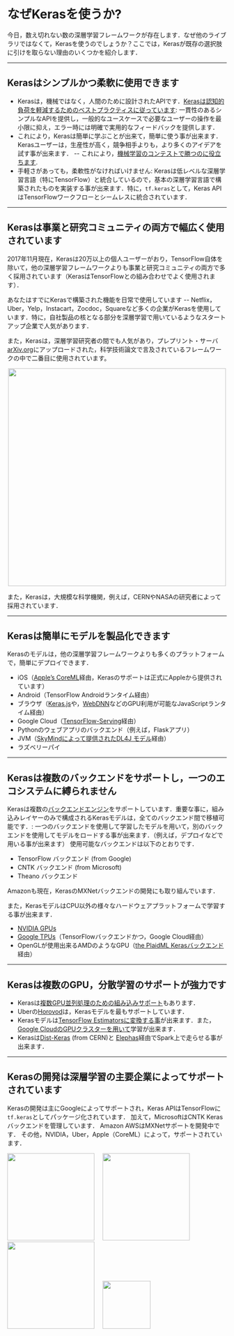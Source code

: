 # なぜKerasを使うか?

今日，数え切れない数の深層学習フレームワークが存在します．なぜ他のライブラリではなくて，Kerasを使うのでしょうか？ここでは，Kerasが既存の選択肢に引けを取らない理由のいくつかを紹介します．

---

## Kerasはシンプルかつ柔軟に使用できます
- Kerasは，機械ではなく，人間のために設計されたAPIです．[Kerasは認知的負荷を軽減するためのベストプラクティスに従っています](https://blog.keras.io/user-experience-design-for-apis.html): 一貫性のあるシンプルなAPIを提供し，一般的なユースケースで必要なユーザーの操作を最小限に抑え，エラー時には明確で実用的なフィードバックを提供します．
- これにより，Kerasは簡単に学ぶことが出来て，簡単に使う事が出来ます．Kerasユーザーは，生産性が高く，競争相手よりも，より多くのアイデアを試す事が出来ます． -- これにより，[機械学習のコンテストで勝つのに役立ちます](https://www.quora.com/Why-has-Keras-been-so-successful-lately-at-Kaggle-competitions).
- 手軽さがあっても，柔軟性がなければいけません: Kerasは低レベルな深層学習言語（特にTensorFlow）と統合しているので，基本の深層学習言語で構築されたものを実装する事が出来ます．特に，`tf.keras`として，Keras APIはTensorFlowワークフローとシームレスに統合されています．

---

## Kerasは事業と研究コミュニティの両方で幅広く使用されています
2017年11月現在，Kerasは20万以上の個人ユーザーがおり，TensorFlow自体を除いて，他の深層学習フレームワークよりも事業と研究コミュニティの両方で多く採用されています（KerasはTensorFlowとの組み合わせでよく使用されます）．

あなたはすでにKerasで構築された機能を日常で使用しています -- Netflix，Uber，Yelp，Instacart，Zocdoc，Squareなど多くの企業がKerasを使用しています．特に，自社製品の核となる部分を深層学習で用いているようなスタートアップ企業で人気があります．

また，Kerasは，深層学習研究者の間でも人気があり，プレプリント・サーバ[arXiv.org](https://arxiv.org/archive/cs)にアップロードされた，科学技術論文で言及されているフレームワークの中で二番目に使用されています。

<img src='https://keras.io/img/arxiv-mentions.png' style='width:500px; display: block; margin: 0 auto;'/>

また，Kerasは，大規模な科学機関，例えば，CERNやNASAの研究者によって採用されています．

---

## Kerasは簡単にモデルを製品化できます
Kerasのモデルは，他の深層学習フレームワークよりも多くのプラットフォームで，簡単にデプロイできます．

- iOS（[Apple’s CoreML](https://developer.apple.com/documentation/coreml)経由，Kerasのサポートは正式にAppleから提供されています）
- Android（TensorFlow Androidランタイム経由）
- ブラウザ（[Keras.js](https://transcranial.github.io/keras-js/#/)や，[WebDNN](https://mil-tokyo.github.io/webdnn/)などのGPU利用が可能なJavaScriptランタイム経由）
- Google Cloud（[TensorFlow-Serving](https://www.tensorflow.org/serving/)経由）
- Pythonのウェブアプリのバックエンド（例えば，Flaskアプリ）
- JVM（[SkyMindによって提供されたDL4J モデル](https://deeplearning4j.org/model-import-keras)経由）
- ラズベリーパイ

---

## Kerasは複数のバックエンドをサポートし，一つのエコシステムに縛られません
Kerasは複数の[バックエンドエンジン](https://keras.io/ja/backend/)をサポートしています．重要な事に，組み込みレイヤーのみで構成されるKerasモデルは，全てのバックエンド間で移植可能です．: 一つのバックエンドを使用して学習したモデルを用いて，別のバックエンドを使用してモデルをロードする事が出来ます．（例えば，デプロイなどで用いる事が出来ます）
使用可能なバックエンドは以下のとおりです．

- TensorFlow バックエンド (from Google)
- CNTK バックエンド (from Microsoft)
- Theano バックエンド

Amazonも現在，KerasのMXNetバックエンドの開発にも取り組んでいます．

また，KerasモデルはCPU以外の様々なハードウェアプラットフォームで学習する事が出来ます．

- [NVIDIA GPUs](https://developer.nvidia.com/deep-learning)
- [Google TPUs](https://cloud.google.com/tpu/)（TensorFlowバックエンドかつ，Google Cloud経由）
- OpenGLが使用出来るAMDのようなGPU（[the PlaidML Kerasバックエンド](https://github.com/plaidml/plaidml)経由）

---

## Kerasは複数のGPU，分散学習のサポートが強力です
- Kerasは[複数GPU並列処理のための組み込みサポート](/utils/#multi_gpu_model)もあります．
- Uberの[Horovod](https://github.com/uber/horovod)は，Kerasモデルを最もサポートしています．
- Kerasモデルは[TensorFlow Estimatorsに変換する事](https://www.tensorflow.org/versions/master/api_docs/python/tf/keras/estimator/model_to_estimator)が出来ます．また，[Google CloudのGPUクラスターを用いて](https://cloud.google.com/solutions/running-distributed-tensorflow-on-compute-engine)学習が出来ます．
- Kerasは[Dist-Keras](https://github.com/cerndb/dist-keras) (from CERN)と [Elephas](https://github.com/maxpumperla/elephas)経由でSpark上で走らせる事が出来ます．

---

## Kerasの開発は深層学習の主要企業によってサポートされています
Kerasの開発は主にGoogleによってサポートされ，Keras APIはTensorFlowに `tf.keras`としてパッケージ化されています． 加えて，MicrosoftはCNTK Kerasバックエンドを管理しています． Amazon AWSはMXNetサポートを開発中です．
その他，NVIDIA，Uber，Apple（CoreML）によって，サポートされています．

<img src='https://keras.io/img/google-logo.png' style='width:200px; margin-right:15px;'/>
<img src='https://keras.io/img/microsoft-logo.png' style='width:200px; margin-right:15px;'/>
<img src='https://keras.io/img/nvidia-logo.png' style='width:200px; margin-right:15px;'/>
<img src='https://keras.io/img/aws-logo.png' style='width:110px; margin-right:15px;'/>
